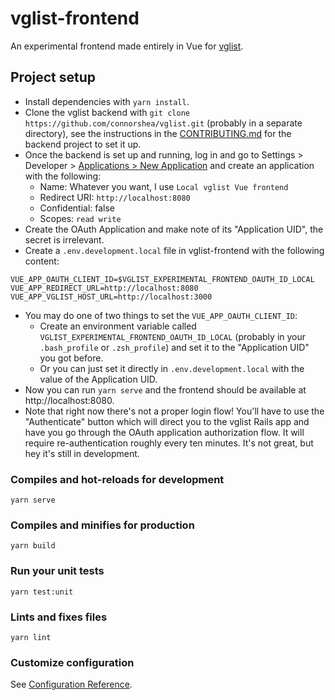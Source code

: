 # vglist-frontend

An experimental frontend made entirely in Vue for [vglist](https://github.com/connorshea/vglist).

## Project setup

- Install dependencies with `yarn install`.
- Clone the vglist backend with `git clone https://github.com/connorshea/vglist.git` (probably in a separate directory), see the instructions in the [CONTRIBUTING.md](https://github.com/connorshea/vglist/blob/master/CONTRIBUTING.md) for the backend project to set it up.
- Once the backend is set up and running, log in and go to Settings > Developer > [Applications > New Application](http://localhost:3000/settings/oauth/applications/new) and create an application with the following:
  - Name: Whatever you want, I use `Local vglist Vue frontend`
  - Redirect URI: `http://localhost:8080`
  - Confidential: false
  - Scopes: `read write`
- Create the OAuth Application and make note of its "Application UID", the secret is irrelevant.
- Create a `.env.development.local` file in vglist-frontend with the following content:

```
VUE_APP_OAUTH_CLIENT_ID=$VGLIST_EXPERIMENTAL_FRONTEND_OAUTH_ID_LOCAL
VUE_APP_REDIRECT_URL=http://localhost:8080
VUE_APP_VGLIST_HOST_URL=http://localhost:3000
```

- You may do one of two things to set the `VUE_APP_OAUTH_CLIENT_ID`:
  - Create an environment variable called `VGLIST_EXPERIMENTAL_FRONTEND_OAUTH_ID_LOCAL` (probably in your `.bash_profile` or `.zsh_profile`) and set it to the "Application UID" you got before.
  - Or you can just set it directly in `.env.development.local` with the value of the Application UID.
- Now you can run `yarn serve` and the frontend should be available at http://localhost:8080.
- Note that right now there's not a proper login flow! You'll have to use the "Authenticate" button which will direct you to the vglist Rails app and have you go through the OAuth application authorization flow. It will require re-authentication roughly every ten minutes. It's not great, but hey it's still in development.

### Compiles and hot-reloads for development

```
yarn serve
```

### Compiles and minifies for production

```
yarn build
```

### Run your unit tests

```
yarn test:unit
```

### Lints and fixes files

```
yarn lint
```

### Customize configuration

See [Configuration Reference](https://cli.vuejs.org/config/).

